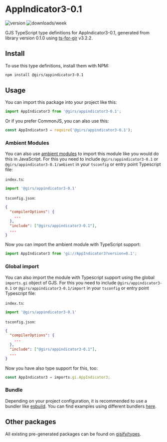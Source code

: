 
# AppIndicator3-0.1

![version](https://img.shields.io/npm/v/@girs/appindicator3-0.1)
![downloads/week](https://img.shields.io/npm/dw/@girs/appindicator3-0.1)


GJS TypeScript type definitions for AppIndicator3-0.1, generated from library version 0.1.0 using [ts-for-gir](https://github.com/gjsify/ts-for-gir) v3.2.2.


## Install

To use this type definitions, install them with NPM:
```bash
npm install @girs/appindicator3-0.1
```

## Usage

You can import this package into your project like this:
```ts
import AppIndicator3 from '@girs/appindicator3-0.1';
```

Or if you prefer CommonJS, you can also use this:
```ts
const AppIndicator3 = require('@girs/appindicator3-0.1');
```

### Ambient Modules

You can also use [ambient modules](https://github.com/gjsify/ts-for-gir/tree/main/packages/cli#ambient-modules) to import this module like you would do this in JavaScript.
For this you need to include `@girs/appindicator3-0.1` or `@girs/appindicator3-0.1/ambient` in your `tsconfig` or entry point Typescript file:

`index.ts`:
```ts
import '@girs/appindicator3-0.1'
```

`tsconfig.json`:
```json
{
  "compilerOptions": {
    ...
  },
  "include": ["@girs/appindicator3-0.1"],
  ...
}
```

Now you can import the ambient module with TypeScript support: 

```ts
import AppIndicator3 from 'gi://AppIndicator3?version=0.1';
```

### Global import

You can also import the module with Typescript support using the global `imports.gi` object of GJS.
For this you need to include `@girs/appindicator3-0.1` or `@girs/appindicator3-0.1/import` in your `tsconfig` or entry point Typescript file:

`index.ts`:
```ts
import '@girs/appindicator3-0.1'
```

`tsconfig.json`:
```json
{
  "compilerOptions": {
    ...
  },
  "include": ["@girs/appindicator3-0.1"],
  ...
}
```

Now you have also type support for this, too:

```ts
const AppIndicator3 = imports.gi.AppIndicator3;
```

### Bundle

Depending on your project configuration, it is recommended to use a bundler like [esbuild](https://esbuild.github.io/). You can find examples using different bundlers [here](https://github.com/gjsify/ts-for-gir/tree/main/examples).

## Other packages

All existing pre-generated packages can be found on [gjsify/types](https://github.com/gjsify/types).

